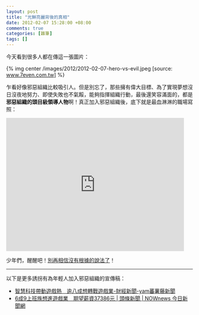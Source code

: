 ```yaml
--- 
layout: post
title: "光鮮亮麗背後的真相"
date: 2012-02-07 15:28:00 +08:00
comments: true
categories: [雜筆]
tags: []
---
```


今天看到很多人都在傳這一張圖片：

{% img center /images/2012/2012-02-07-hero-vs-evil.jpeg  [source: www.7even.com.tw] %}

乍看好像邪惡組織比較吸引人。但是別忘了，那些擁有偉大目標、為了實現夢想沒日沒夜地努力、即使失敗也不氣餒，能夠指揮組織行動，最後還笑容滿面的，都是**邪惡組織的頭目級領導人物**啊！真正加入邪惡組織後，底下就是最血淋淋的職場寫照：

<!-- more -->

<iframe width="480" height="360" src="http://www.youtube.com/embed/35Kc4jM2Sew?rel=0" frameborder="0" allowfullscreen></iframe>

少年們，醒醒吧！[別再相信沒有根據的說法了][komica]！

----

以下是更多誘拐有為年輕人加入邪惡組織的宣傳稿：

- [智慧科技帶動遊戲熱　逾八成想轉戰遊戲業-財經新聞-yam蕃薯藤新聞][yam]
- [6成9上班族想進遊戲業　期望薪資37386元 | 頭條新聞 | NOWnews 今日新聞網][nownews]

[komica]: http://wiki.komica.org/wiki3/?%E6%88%90%E5%8F%A5%2F%E5%88%A5%E5%86%8D%E7%9B%B8%E4%BF%A1%E6%B2%92%E6%9C%89%E6%A0%B9%E6%93%9A%E7%9A%84%E8%AA%AA%E6%B3%95%E4%BA%86
[nownews]: http://www.nownews.com/2012/01/31/91-2780266.htm
[yam]: http://n.yam.com/cardu/fn/201202/20120201058967.html
